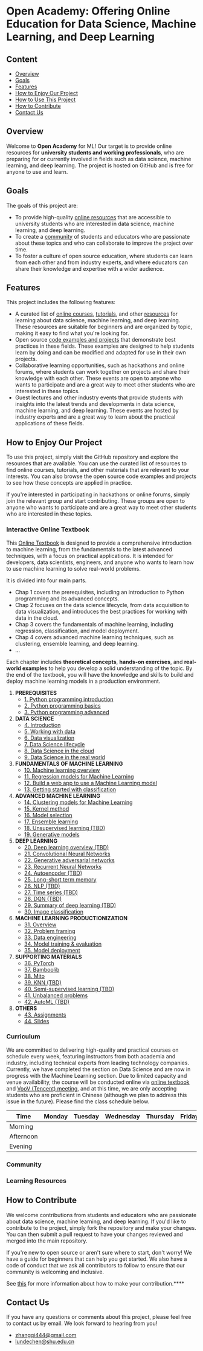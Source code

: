 # Open A**cademy**: Offering **Online Education for Data Science, Machine Learning, and Deep Learning**

## Content

- [Overview](https://github.com/Appointat/machine-learning/tree/main#overview)
- [Goals](https://github.com/Appointat/machine-learning/tree/main#Goals)
- [Features](https://github.com/Appointat/machine-learning/tree/main#Features)
- [How to Enjoy Our Project](https://github.com/Appointat/machine-learning/tree/main#how-to-enjoy-our-project)
- [How to Use This Project](https://github.com/Appointat/machine-learning/tree/main#How-to-Use-This-Project)
- [How to Contribute](https://github.com/Appointat/machine-learning/tree/main#How-to-Contribute)
- [Contact Us](https://github.com/Appointat/machine-learning/tree/main#ontact-Us)

## **Overview**

Welcome to **Open Academy** for ML! Our target is to provide online resources for **university students and working professionals**, who are preparing for or currently involved in fields such as data science, machine learning, and deep learning. The project is hosted on GitHub and is free for anyone to use and learn.

## **Goals**

The goals of this project are:

- To provide high-quality [online resources](https://github.com/Appointat/machine-learning/tree/main#How-to-Use-This-Project) that are accessible to university students who are interested in data science, machine learning, and deep learning.
- To create a [community](https://github.com/Appointat/machine-learning#community) of students and educators who are passionate about these topics and who can collaborate to improve the project over time.
- To foster a culture of open source education, where students can learn from each other and from industry experts, and where educators can share their knowledge and expertise with a wider audience.

## **Features**

This project includes the following features:

- A curated list of [online courses](https://github.com/Appointat/machine-learning#curriculum), [tutorials](https://open-academy.github.io/machine-learning/intro.html), and other [resources](https://www.notion.so/README-md-for-Open-ML-9e8e63c05411425e838ad8dc04b7ff73) for learning about data science, machine learning, and deep learning. These resources are suitable for beginners and are organized by topic, making it easy to find what you're looking for.
- Open source [code examples and projects](https://open-academy.github.io/machine-learning/assignments/introduction.html) that demonstrate best practices in these fields. These examples are designed to help students learn by doing and can be modified and adapted for use in their own projects.
- Collaborative learning opportunities, such as hackathons and online forums, where students can work together on projects and share their knowledge with each other. These events are open to anyone who wants to participate and are a great way to meet other students who are interested in these topics.
- Guest lectures and other industry events that provide students with insights into the latest trends and developments in data science, machine learning, and deep learning. These events are hosted by industry experts and are a great way to learn about the practical applications of these fields.

## **How to Enjoy Our Project**

To use this project, simply visit the GitHub repository and explore the resources that are available. You can use the curated list of resources to find online courses, tutorials, and other materials that are relevant to your interests. You can also browse the open source code examples and projects to see how these concepts are applied in practice.

If you're interested in participating in hackathons or online forums, simply join the relevant group and start contributing. These groups are open to anyone who wants to participate and are a great way to meet other students who are interested in these topics.

### Interactive Online Textbook

This [Online Textbook](https://open-academy.github.io/machine-learning/intro.html) is designed to provide a comprehensive introduction to machine learning, from the fundamentals to the latest advanced techniques, with a focus on practical applications. It is intended for developers, data scientists, engineers, and anyone who wants to learn how to use machine learning to solve real-world problems.

It is divided into four main parts.

- Chap 1 covers the prerequisites, including an introduction to Python programming and its advanced concepts.
- Chap 2 focuses on the data science lifecycle, from data acquisition to data visualization, and introduces the best practices for working with data in the cloud.
- Chap 3 covers the fundamentals of machine learning, including regression, classification, and model deployment.
- Chap 4 covers advanced machine learning techniques, such as clustering, ensemble learning, and deep learning.
- …

Each chapter includes **theoretical concepts**, **hands-on exercises**, and **real-world examples** to help you develop a solid understanding of the topic. By the end of the textbook, you will have the knowledge and skills to build and deploy machine learning models in a production environment.

1. **PREREQUISITES**
    - [1. Python programming introduction](https://open-academy.github.io/machine-learning/prerequisites/python-programming-introduction.html)
    - [2. Python programming basics](https://open-academy.github.io/machine-learning/prerequisites/python-programming-basics.html)
    - [3. Python programming advanced](https://open-academy.github.io/machine-learning/prerequisites/python-programming-advanced.html)
2. **DATA SCIENCE**
    - [4. Introduction](https://open-academy.github.io/machine-learning/data-science/introduction/introduction.html)
    - [5. Working with data](https://open-academy.github.io/machine-learning/data-science/working-with-data/working-with-data.html)
    - [6. Data visualization](https://open-academy.github.io/machine-learning/data-science/data-visualization/data-visualization.html)
    - [7. Data Science lifecycle](https://open-academy.github.io/machine-learning/data-science/data-science-lifecycle/data-science-lifecycle.html)
    - [8. Data Science in the cloud](https://open-academy.github.io/machine-learning/data-science/data-science-in-the-cloud/data-science-in-the-cloud.html)
    - [9. Data Science in the real world](https://open-academy.github.io/machine-learning/data-science/data-science-in-the-wild.html)
3. **FUNDAMENTALS OF MACHINE LEARNING**
    - [10. Machine learning overview](https://open-academy.github.io/machine-learning/ml-fundamentals/ml-overview.html)
    - [11. Regression models for Machine Learning](https://open-academy.github.io/machine-learning/ml-fundamentals/regression/regression-models-for-machine-learning.html)
    - [12. Build a web app to use a Machine Learning model](https://open-academy.github.io/machine-learning/ml-fundamentals/build-a-web-app-to-use-a-machine-learning-model.html)
    - [13. Getting started with classification](https://open-academy.github.io/machine-learning/ml-fundamentals/classification/getting-started-with-classification.html)
4. **ADVANCED MACHINE LEARNING**
    - [14. Clustering models for Machine Learning](https://open-academy.github.io/machine-learning/ml-advanced/clustering/clustering-models-for-machine-learning.html)
    - [15. Kernel method](https://open-academy.github.io/machine-learning/ml-advanced/kernel-method.html)
    - [16. Model selection](https://open-academy.github.io/machine-learning/ml-advanced/model-selection.html)
    - [17. Ensemble learning](https://open-academy.github.io/machine-learning/ml-advanced/ensemble-learning.html)
    - [18. Unsupervised learning (TBD)](https://open-academy.github.io/machine-learning/ml-advanced/unsupervised-learning.html)
    - [19. Generative models](https://open-academy.github.io/machine-learning/ml-advanced/generative-models.html)
5. **DEEP LEARNING**
    - [20. Deep learning overview (TBD)](https://open-academy.github.io/machine-learning/deep-learning/dl-overview.html)
    - [21. Convolutional Neural Networks](https://open-academy.github.io/machine-learning/deep-learning/CNN.html)
    - [22. Generative adversarial networks](https://open-academy.github.io/machine-learning/deep-learning/GAN.html)
    - [23. Recurrent Neural Networks](https://open-academy.github.io/machine-learning/deep-learning/RNN.html)
    - [24. Autoencoder (TBD)](https://open-academy.github.io/machine-learning/deep-learning/AutoEncoder.html)
    - [25. Long-short term memory](https://open-academy.github.io/machine-learning/deep-learning/LSTM.html)
    - [26. NLP (TBD)](https://open-academy.github.io/machine-learning/deep-learning/NLP.html)
    - [27. Time series (TBD)](https://open-academy.github.io/machine-learning/deep-learning/time-series.html)
    - [28. DQN (TBD)](https://open-academy.github.io/machine-learning/deep-learning/DQN.html)
    - [29. Summary of deep learning (TBD)](https://open-academy.github.io/machine-learning/deep-learning/dl-summary.html)
    - [30. Image classification](https://open-academy.github.io/machine-learning/deep-learning/image-classification.html)
6. **MACHINE LEARNING PRODUCTIONIZATION**
    - [31. Overview](https://open-academy.github.io/machine-learning/machine-learning-productionization/overview.html)
    - [32. Problem framing](https://open-academy.github.io/machine-learning/machine-learning-productionization/problem-framing.html)
    - [33. Data engineering](https://open-academy.github.io/machine-learning/machine-learning-productionization/data-engineering.html)
    - [34. Model training & evaluation](https://open-academy.github.io/machine-learning/machine-learning-productionization/model-training-and-evaluation.html)
    - [35. Model deployment](https://open-academy.github.io/machine-learning/machine-learning-productionization/model-deployment.html)
7. **SUPPORTING MATERIALS**
    - [36. PyTorch](https://open-academy.github.io/machine-learning/supporting-materials/pytorch.html)
    - [37. Bamboolib](https://open-academy.github.io/machine-learning/supporting-materials/bamboolib.html)
    - [38. Mito](https://open-academy.github.io/machine-learning/supporting-materials/mito.html)
    - [39. KNN (TBD)](https://open-academy.github.io/machine-learning/supporting-materials/KNN.html)
    - [40. Semi-supervised learning (TBD)](https://open-academy.github.io/machine-learning/supporting-materials/semi-supervised-learning.html)
    - [41. Unbalanced problems](https://open-academy.github.io/machine-learning/supporting-materials/unbalanced-problems.html)
    - [42. AutoML (TBD)](https://open-academy.github.io/machine-learning/supporting-materials/automl.html)
8. **OTHERS**
    - [43. Assignments](https://open-academy.github.io/machine-learning/assignments/introduction.html)
    - [44. Slides](https://open-academy.github.io/machine-learning/slides/introduction.html)

### Curriculum

We are committed to delivering high-quality and practical courses on schedule every week, featuring instructors from both academia and industry, including technical experts from leading technology companies. Currently, we have completed the section on Data Science and are now in progress with the Machine Learning section. Due to limited capacity and venue availability, the course will be conducted online via [online textbook](https://open-academy.github.io/machine-learning/intro.html) and [VooV (Tencent) meeting](https://www.tencentcloud.com/products/tvm), and at this time, we are only accepting students who are proficient in Chinese (although we plan to address this issue in the future). Please find the class schedule below.

| Time | Monday | Tuesday | Wednesday | Thursday | Friday | Saturday | Sunday |
| --- | --- | --- | --- | --- | --- | --- | --- |
| Morning |  |  |  |  |  |  |  |
| Afternoon |  |  |  |  |  |  |  |
| Evening |  |  |  |  |  |  |  |

### Community

### Learning Resources

## **How to Contribute**

We welcome contributions from students and educators who are passionate about data science, machine learning, and deep learning. If you'd like to contribute to the project, simply fork the repository and make your changes. You can then submit a pull request to have your changes reviewed and merged into the main repository.

If you're new to open source or aren't sure where to start, don't worry! We have a guide for beginners that can help you get started. We also have a code of conduct that we ask all contributors to follow to ensure that our community is welcoming and inclusive.

See [this](https://github.com/open-academy/machine-learning/blob/main/CONTRIBUTING.md) for more information about how to make your contribution.****

## **Contact Us**

If you have any questions or comments about this project, please feel free to contact us by email. We look forward to hearing from you!

- [zhangqi444@gmail.com](mailto:zhangqi444@gmail.com)
- [lundechen@shu.edu.cn](mailto:lundechen@shu.edu.cn)